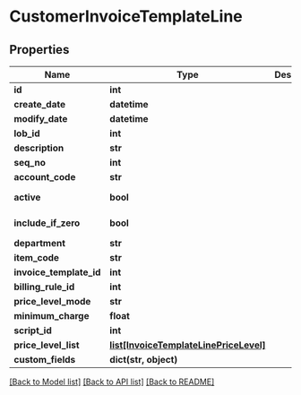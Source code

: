 # CustomerInvoiceTemplateLine

## Properties
Name | Type | Description | Notes
------------ | ------------- | ------------- | -------------
**id** | **int** |  | [optional] 
**create_date** | **datetime** |  | [optional] 
**modify_date** | **datetime** |  | [optional] 
**lob_id** | **int** |  | 
**description** | **str** |  | [optional] 
**seq_no** | **int** |  | [optional] 
**account_code** | **str** |  | [optional] 
**active** | **bool** |  | [default to False]
**include_if_zero** | **bool** |  | [default to False]
**department** | **str** |  | [optional] 
**item_code** | **str** |  | [optional] 
**invoice_template_id** | **int** |  | [optional] 
**billing_rule_id** | **int** |  | 
**price_level_mode** | **str** |  | 
**minimum_charge** | **float** |  | [optional] 
**script_id** | **int** |  | [optional] 
**price_level_list** | [**list[InvoiceTemplateLinePriceLevel]**](InvoiceTemplateLinePriceLevel.md) |  | [optional] 
**custom_fields** | **dict(str, object)** |  | [optional] 

[[Back to Model list]](../README.md#documentation-for-models) [[Back to API list]](../README.md#documentation-for-api-endpoints) [[Back to README]](../README.md)


